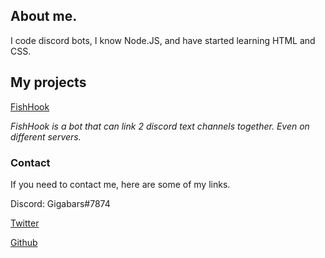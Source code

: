 
## About me.

I code discord bots, I know Node.JS, and have started learning HTML and CSS.


## My projects

[FishHook](https://github.com/Gigabars/FishHook)

*FishHook is a bot that can link 2 discord text channels together. Even on different servers.*


### Contact

If you need to contact me, here are some of my links.

Discord: Gigabars#7874

[Twitter](https://twitter.com/gigabars)

[Github](https://github.com/Gigabars)
